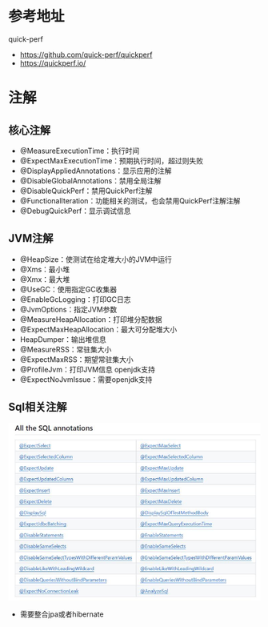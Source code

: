 # 参考地址
quick-perf
- https://github.com/quick-perf/quickperf
- https://quickperf.io/

# 注解
## 核心注解
- @MeasureExecutionTime：执行时间
- @ExpectMaxExecutionTime：预期执行时间，超过则失败
- @DisplayAppliedAnnotations：显示应用的注解
- @DisableGlobalAnnotations：禁用全局注解
- @DisableQuickPerf：禁用QuickPerf注解
- @FunctionalIteration：功能相关的测试，也会禁用QuickPerf注解注解
- @DebugQuickPerf：显示调试信息

## JVM注解
- @HeapSize：使测试在给定堆大小的JVM中运行    
- @Xms：最小堆
- @Xmx：最大堆
- @UseGC：使用指定GC收集器
- @EnableGcLogging：打印GC日志
- @JvmOptions：指定JVM参数
- @MeasureHeapAllocation：打印堆分配数据
- @ExpectMaxHeapAllocation：最大可分配堆大小
- HeapDumper：输出堆信息
- @MeasureRSS：常驻集大小
- @ExpectMaxRSS：期望常驻集大小
- @ProfileJvm：打印JVM信息 openjdk支持
- @ExpectNoJvmIssue：需要openjdk支持

## Sql相关注解
![](img/sql注解.jpg)
- 需要整合jpa或者hibernate
